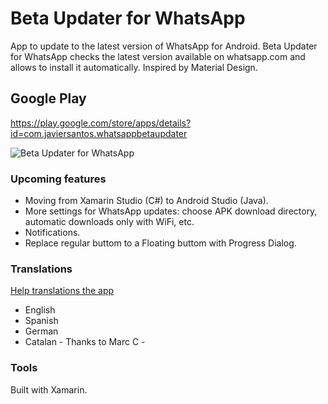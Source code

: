 # Beta Updater for WhatsApp
App to update to the latest version of WhatsApp for Android. Beta Updater for WhatsApp checks the latest version available on whatsapp.com and allows to install it automatically. Inspired by Material Design.

## Google Play
https://play.google.com/store/apps/details?id=com.javiersantos.whatsappbetaupdater

![Beta Updater for WhatsApp](http://i.imgur.com/I3fv967.png)

### Upcoming features
* Moving from Xamarin Studio (C#) to Android Studio (Java).
* More settings for WhatsApp updates: choose APK download directory, automatic downloads only with WiFi, etc.
* Notifications.
* Replace regular buttom to a Floating buttom with Progress Dialog.

### Translations
[Help translations the app](https://crowdin.com/project/beta-updater-whatsapp)
* English
* Spanish
* German
* Catalan - Thanks to Marc C -

### Tools
Built with Xamarin.
